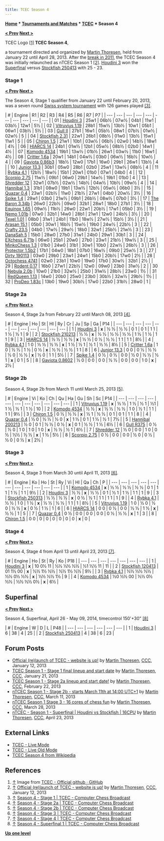 ```yaml
---
title: TCEC Season 4
---
```

**[Home](Home "Home") \* [Tournaments and Matches](Tournaments_and_Matches "Tournaments and Matches") \* [TCEC](TCEC "TCEC") \* Season 4**  

**[< Prev](TCEC_Season_3 "TCEC Season 3") [Next >](TCEC_Season_5 "TCEC Season 5")**



 [](https://tcec-chess.com/) TCEC Logo <a id="cite-note-1" href="#cite-ref-1">[1]</a> 
**TCEC Season 4**,  

a tournament directed and organized by [Martin Thoresen](Martin_Thoresen "Martin Thoresen"), held from January 22 until April 28, 2013. After the [break in 2011](TCEC_Season_3 "TCEC Season 3"), the TCEC Season 4 was initially relaunched as nTCEC Season 1 <a id="cite-note-2" href="#cite-ref-2">[2]</a>. [Houdini 3](Houdini "Houdini") won the [Superfinal](#sufi) versus [Stockfish 250413](Stockfish "Stockfish") with 25 - 23.



### Stage 1


**[< Prev](TCEC_Season_3#Second "TCEC Season 3") [Next >](TCEC_Season_5#Stage1 "TCEC Season 5")**  

The Season 4, Stage 1 qualifier from January 22 until February 20, 2013, was a seven round [Swiss system tournament](https://en.wikipedia.org/wiki/Swiss-system_tournament) with 126 games played <a id="cite-note-3" href="#cite-ref-3">[3]</a>.





|  #
 |  Engine
 |  R1  |  R2  |  R3  |  R4  |  R5  |  R6  |  R7
 |  P7 |
| --- | --- | --- | --- | --- | --- | --- | --- | --- | --- |
|  01
 | [Houdini 3](Houdini "Houdini") |  25w1  |  06b½  |  07w½  |  04b1  |  11w1  |  03b½  |  12w1
 |  5½
 |
|  02
 | [Vitruvius 1.19](Vitruvius "Vitruvius") |  28b1  |  15w½  |  13b½  |  10w1  |  05b1  |  06w1  |  03b½
 |  5½
 |
|  03
 | [Gull II](Gull "Gull") |  27b1  |  16w1  |  05b½  |  08w1  |  07b½  |  01w½  |  02w½
 |  5
 |
|  04
 | [Stockfish 2.31](Stockfish "Stockfish") |  22w1  |  26b1  |  08b½  |  01w0  |  13b½  |  15w1  |  11w1
 |  5
 |
|  05
 | [Chiron 1.5](Chiron "Chiron") |  21w1  |  10b1  |  03w½  |  06b½  |  02w0  |  14b½  |  18w1
 |  4½
 |
|  06
 | [HIARCS 14](HIARCS "HIARCS") |  24b1  |  01w½  |  12b1  |  05w½  |  08b½  |  02b0  |  14w1
 |  4½
 |
|  07
 | [Komodo 4534](Komodo "Komodo") |  19b1  |  13w½  |  01b½  |  26w1  |  03w½  |  11b0  |  16w1
 |  4½
 |
|  08
 | [Critter 1.6a](Critter "Critter") |  20w1  |  14b1  |  04w½  |  03b0  |  06w½  |  16b½  |  10w½
 |  4
 |
|  09
 | [Gaviota 0.86b3](Gaviota "Gaviota") |  18b½  |  12w0  |  17b1  |  16w0  |  29b1  |  26w1  |  13b½
 |  4
 |
|  10
 | [Junior 13.3](Junior "Junior") |  30b1  |  05w0  |  28b1  |  02b0  |  25w1  |  13w½  |  08b½
 |  4
 |
|  11
 | [Rybka 4.1](Rybka "Rybka") |  12b½  |  18w½  |  15b1  |  20w1  |  01b0  |  07w1  |  04b0
 |  4
 |
|  12
 | [Scorpio 2.75](Scorpio "Scorpio") |  11w½  |  09b1  |  06w0  |  29b1  |  14w½  |  19b1  |  01b0
 |  4
 |
|  13
 | [Shredder 12](Shredder "Shredder") |  32w1  |  07b½  |  02w½  |  14b½  |  04w½  |  10b½  |  09w½
 |  4
 |
|  14
 | [Hannibal 1.3](Hannibal "Hannibal") |  31b1  |  08w0  |  19b1  |  13w½  |  12b½  |  05w½  |  06b0
 |  3½
 |
|  15
 | [Quazar 0.4](Quazar "Quazar") |  23w1  |  02b½  |  11w0  |  21b½  |  27w1  |  04b0  |  20w½
 |  3½
 |
|  16
 | [Spike 1.4](Spike "Spike") |  29w1  |  03b0  |  21w½  |  09b1  |  26b½  |  08w½  |  07b0
 |  3½
 |
|  17
 | [The Baron 3.34b](The_Baron "The Baron") |  26w0  |  22b½  |  09w0  |  32b1  |  28w1  |  18b0  |  27b1
 |  3½
 |
|  18
 | [Equinox 1.65](Equinox "Equinox") |  09w½  |  11b½  |  26w0  |  22w1  |  20b½  |  17w1  |  05b0
 |  3½
 |
|  19
 | [Nemo 1.01b](Nemo "Nemo") |  07w0  |  32b1  |  14w0  |  28b1  |  21w1  |  12w0  |  24b½
 |  3½
 |
|  20
 | [Texel 1.01](Texel "Texel") |  08b0  |  31w1  |  24b1  |  11b0  |  18w½  |  27w½  |  15b½
 |  3½
 |
|  21
 | [Arasan 15.1](Arasan "Arasan") |  05b0  |  30w1  |  16b½  |  15w½  |  19b0  |  24w½  |  22b½
 |  3
 |
|  22
 | [Crafty 23.5](Crafty "Crafty") |  04b0  |  17w½  |  29w½  |  18b0  |  32w1  |  25b½  |  21w½
 |  3
 |
|  23
 | [DanaSah 5](DanaSah "DanaSah") |  15b0  |  28w0  |  27b0  |  31w1  |  24b0  |  29w1  |  30b1
 |  3
 |
|  24
 | [EXchess 6.71b](EXchess "EXchess") |  06w0  |  25b1  |  20w0  |  27b0  |  23w1  |  21b½  |  19w½
 |  3
 |
|  25
 | [MinkoChess 1.3](MinkoChess "MinkoChess") |  01b0  |  24w0  |  31b1  |  30w1  |  10b0  |  22w½  |  26b½
 |  3
 |
|  26
 | [Protector 1.5b2](Protector "Protector") |  17b1  |  04w0  |  18b1  |  07b0  |  16w½  |  09b0  |  25w½
 |  3
 |
|  27
 | [Dirty 190113](Dirty "Dirty") |  03w0  |  29b0  |  23w1  |  24w1  |  15b0  |  20b½  |  17w0
 |  2½
 |
|  28
 | [Octochess 4741](Octochess "Octochess") |  02w0  |  23b1  |  10w0  |  19w0  |  17b0  |  30w½  |  32b1
 |  2½
 |
|  29
 | [Rodent 0.17](Rodent "Rodent") |  16b0  |  27w1  |  22b½  |  12w0  |  09w0  |  23b0  |  31w½
 |  2
 |
|  30
 | [Nebula 2.0b](Nebula "Nebula") |  10w0  |  21b0  |  32w½  |  25b0  |  31w½  |  28b½  |  23w0
 |  1½
 |
|  31
 | [RedQueen 1.13](RedQueen "RedQueen") |  14w0  |  20b0  |  25w0  |  23b0  |  30b½  |  32w½  |  29b½
 |  1½
 |
|  32
 | [ProDeo 1.83c](ProDeo "ProDeo") |  13b0  |  19w0  |  30b½  |  17w0  |  22b0  |  31b½  |  28w0
 |  1
 |






### Stage 2a


**[< Prev](TCEC_Season_3#First "TCEC Season 3") [Next >](TCEC_Season_5#Stage2 "TCEC Season 5")**  

Season 4, Stage 2a from February 22 until March 08, 2013 <a id="cite-note-4" href="#cite-ref-4">[4]</a>.





|  #
 |  Engine
 |  Ho  |  St  |  HI  |  Ry  |  Cr  |  Ju  |  Sp  |  Ga
 |  P14 |
| --- | --- | --- | --- | --- | --- | --- | --- | --- | --- | --- |
|  1
 | [Houdini 3](Houdini "Houdini") | **x** |  ½ ½
 |  ½ ½
 |  0 1
 |  0 1
 |  1 1
 |  1 ½
 |  ½ 1
 |  9
 |
|  2
 | [Stockfish 210213](Stockfish "Stockfish") |  ½ ½
 | **x** |  ½ ½
 |  ½ ½
 |  ½ ½
 |  1 ½
 |  1 ½
 |  1 1
 |  9
 |
|  3
 | [HIARCS 14](HIARCS "HIARCS") |  ½ ½
 |  ½ ½
 | **x** |  ½ ½
 |  0 ½
 |  ½ ½
 |  1 1
 |  1 1
 |  8½
 |
|  4
 | [Rybka 4.1](Rybka "Rybka") |  1 0
 |  ½ ½
 |  ½ ½
 | **x** |  1 ½
 |  ½ 1
 |  ½ 1
 |  ½ ½
 |  8½
 |
|  5
 | [Critter 1.6a](Critter "Critter") |  1 0
 |  ½ ½
 |  1 ½
 |  0 ½
 | **x** |  ½ ½
 |  ½ ½
 |  1 1
 |  8
 |
|  6
 | [Junior 13.3](Junior "Junior") |  0 0
 |  0 ½
 |  ½ ½
 |  ½ 0
 |  ½ ½
 | **x** |  ½ 0
 |  1 1
 |  5½
 |
|  7
 | [Spike 1.4](Spike "Spike") |  0 ½
 |  0 ½
 |  0 0
 |  ½ 0
 |  ½ ½
 |  ½ 1
 | **x** |  0 1
 |  5
 |
|  8
 | [Gaviota 0.8602](Gaviota "Gaviota") |  ½ 0
 |  0 0
 |  0 0
 |  ½ ½
 |  0 0
 |  0 0
 |  1 0
 | **x** |  2½
 |


### Stage 2b


Season 4, Stage 2b from March 11 until March 25, 2013 <a id="cite-note-5" href="#cite-ref-5">[5]</a>.





|  #
 |  Engine
 |  Vi  |  Ko  |  Ch  |  Qu  |  Ha  |  Gu  |  Sh  |  Sc
 |  P14 |
| --- | --- | --- | --- | --- | --- | --- | --- | --- | --- | --- |
|  1
 | [Vitruvius 1.19](Vitruvius "Vitruvius") | **x** |  ½ ½
 |  1 ½
 |  ½ 1
 |  ½1
 |  1 ½
 |  ½ 1
 |  1 ½
 |  10
 |
|  2
 | [Komodo 4534](Komodo "Komodo") |  ½ ½
 | **x** |  ½ ½
 |  ½ ½
 |  1 0
 |  ½ 1
 |  1 1
 |  1 1
 |  9½
 |
|  3
 | [Chiron 1.5](Chiron "Chiron") |  0 ½
 |  ½ ½
 | **x** |  ½ 1
 |  ½ ½
 |  0 1
 |  0 1
 |  1 1
 |  8
 |
|  4
 | [Quazar 0.4](Quazar "Quazar") |  ½ 0
 |  ½ ½
 |  ½ 0
 | **x** |  1 ½
 |  0 1
 |  1 ½
 |  ½ 1
 |  7½
 |
|  5
 | [Hannibal 200213](Hannibal "Hannibal") |  ½ 0
 |  0 1
 |  ½ ½
 |  0 ½
 | **x** |  0 1
 |  ½ ½
 |  1 ½
 |  6½
 |
|  6
 | [Gull R375](Gull "Gull") |  0 ½
 |  ½ 0
 |  1 0
 |  1 0
 |  1 0
 | **x** |  ½ ½
 |  ½ 1
 |  6½
 |
|  7
 | [Shredder 12](Shredder "Shredder") |  ½ 0
 |  0 0
 |  1 0
 |  0 ½
 |  ½½
 |  ½ ½
 | **x** |  1 ½
 |  5½
 |
|  8
 | [Scorpio 2.75](Scorpio "Scorpio") |  0 ½
 |  0 0
 |  0 0
 |  ½ 0
 |  0 ½
 |  ½ 0
 |  0 ½
 | **x** |  2½
 |






### Stage 3


**[< Prev](TCEC_Season_3 "TCEC Season 3") [Next >](TCEC_Season_5#Stage3 "TCEC Season 5")**  

Season 4, Stage 3 from March 30 until April 11, 2013 <a id="cite-note-6" href="#cite-ref-6">[6]</a>.





|  #
 |  Engine
 |  Ko  |  Ho  |  St  |  Ry  |  Vi  |  HI  |  Qa  |  Ch
 |  P
 |
| --- | --- | --- | --- | --- | --- | --- | --- | --- | --- | --- |
|  1
 | [Komodo 4534](Komodo "Komodo") | **x** |  ½ ½
 |  ½ ½
 |  ½ ½
 |  0 1
 |  1 1
 |  1 ½
 |  1 1
 |  9½
 |
|  2
 | [Houdini 3](Houdini "Houdini") |  ½ ½
 | **x** |  ½ ½
 |  0 1
 |  ½ 1
 |  1 ½
 |  1 1
 |  1
 |  9
 |
|  3
 | [Stockfish 250313](Stockfish "Stockfish") |  ½ ½
 |  ½ ½
 | **x** |  0 ½
 |  ½ 1
 |  1 1
 |  1 1
 |  1
 |  9
 |
|  4
 | [Rybka 4.1](Rybka "Rybka") |  ½ ½
 |  1 0
 |  1 ½
 | **x** |  ½ ½
 |  ½ ½
 |  1 1
 |  1
 |  8½
 |
|  5
 | [Vitruvius 1.19](Vitruvius "Vitruvius") |  1 0
 |  ½ 0
 |  ½ 0
 |  ½ ½
 | **x** |  0 ½
 |  1 ½
 |  1
 |  6
 |
|  6
 | [HIARCS 14](HIARCS "HIARCS") |  0 0
 |  0 ½
 |  0 0
 |  ½ ½
 |  1 ½
 | **x** |  ½ ½
 |  1
 |  5
 |
|  7
 | [Quazar 0.4](Quazar "Quazar") |  0 ½
 |  0 0
 |  0 0
 |  0 0
 |  0 ½
 |  ½ ½
 | **x** |  1
 |  3
 |
|  8
 | [Chiron 1.5](Chiron "Chiron") |  0 0
 |  0
 |  0
 |  0
 |  0
 |  0
 |  0
 | **x** |  0
 |






### Stage 4


**[< Prev](TCEC_Season_3 "TCEC Season 3") [Next >](TCEC_Season_5#Stage4 "TCEC Season 5")**  

Season 4, Stage 4 from April 13 until April 23, 2013 <a id="cite-note-7" href="#cite-ref-7">[7]</a>.





|  #
 |  Engine
 |  Ho  |  St  |  Ry  |  Ko
 |  P18 |
| --- | --- | --- | --- | --- | --- | --- |
|  1
 | [Houdini 3](Houdini "Houdini") | **x** |  10 0½ 11
 |  ½½ ½½ ½½
 |  ½1 ½½ 11
 |  11
 |
|  2
 | [Stockfish 120413](Stockfish "Stockfish") |  01 1½ 00
 | **x** |  ½½ 1½ ½½
 |  ½½ 1½ ½½
 |  9½
 |
|  3
 | [Rybka 4.1](Rybka "Rybka") |  ½½ ½½ ½½
 |  ½½ 0½ ½½
 | **x** |  ½½ ½½ 1½
 |  9
 |
|  4
 | [Komodo 4534](Komodo "Komodo") |  ½0 ½½ 00
 |  ½½ 0½ ½½
 |  ½½ ½½ 0½
 | **x** |  6½
 |






## Superfinal


**[< Prev](TCEC_Season_2#Sufi "TCEC Season 2") [Next >](TCEC_Season_5#Sufi "TCEC Season 5")**  

Season 4, Superfinal, April 26 - May 09, 2014, timecontrol 150'+30" <a id="cite-note-8" href="#cite-ref-8">[8]</a>





|  #
 |  Engine
 |  W
 |  D
 |  L
 |  P48 |
| --- | --- | --- | --- | --- | --- |
|  1
 | [Houdini 3](Houdini "Houdini") |  6
 |  38
 |  4
 |  25
 |
|  2
 | [Stockfish 250413](Stockfish "Stockfish") |  4
 |  38
 |  6
 |  23
 |


## Forum Posts


* [Official (re)launch of TCEC - website is up!](http://www.talkchess.com/forum3/viewtopic.php?f=2&t=46861) by [Martin Thoresen](Martin_Thoresen "Martin Thoresen"), [CCC](CCC "CCC"), January 12, 2013
* [TCEC Season 1 - Stage 1 final lineup and start date](http://www.talkchess.com/forum3/viewtopic.php?f=6&t=46954) by [Martin Thoresen](Martin_Thoresen "Martin Thoresen"), [CCC](CCC "CCC"), January 21, 2013
* [TCEC Season 1 - Stage 2a lineup and start date!](http://www.talkchess.com/forum3/viewtopic.php?f=6&t=47296) by [Martin Thoresen](Martin_Thoresen "Martin Thoresen"), [CCC](CCC "CCC"), February 22, 2013
* [nTCEC Season 1 - Stage 2b - starts March 11th at 14:00 UTC+1](http://www.talkchess.com/forum3/viewtopic.php?f=6&t=47474) by [Martin Thoresen](Martin_Thoresen "Martin Thoresen"), [CCC](CCC "CCC"), March 11, 2013
* [nTCEC Season 1 Stage 3 - 16 cores of chess fun](http://www.talkchess.com/forum3/viewtopic.php?f=6&t=47631) by [Martin Thoresen](Martin_Thoresen "Martin Thoresen"), [CCC](CCC "CCC"), March 28, 2013
* [nTCEC - Season 1 - Superfinal | Houdini vs Stockfish | 16CPU](http://www.talkchess.com/forum3/viewtopic.php?f=6&t=47842) by [Martin Thoresen](Martin_Thoresen "Martin Thoresen"), [CCC](CCC "CCC"), April 23, 2013


## External Links


* [TCEC - Live Mode](https://tcec-chess.com/)
* [TCEC - Live Old Mode](https://tcec-chess.com/liveold.html)
* [TCEC Season 4 from Wikipedia](https://en.wikipedia.org/wiki/TCEC_Season_4)


## References


1. <a id="cite-ref-1" href="#cite-note-1">↑</a> Image from [TCEC - Official github · GitHub](https://github.com/TCEC-Chess)
2. <a id="cite-ref-2" href="#cite-note-2">↑</a> [Official (re)launch of TCEC - website is up!](http://www.talkchess.com/forum3/viewtopic.php?f=2&t=46861) by [Martin Thoresen](Martin_Thoresen "Martin Thoresen"), [CCC](CCC "CCC"), January 12, 2013
3. <a id="cite-ref-3" href="#cite-note-3">↑</a> [Season 4 - Stage 1 | TCEC - Computer Chess Broadcast](https://tcec-chess.com/#game=1&season=4&stage=1)
4. <a id="cite-ref-4" href="#cite-note-4">↑</a> [Season 4 - Stage 2a | TCEC - Computer Chess Broadcast](https://tcec-chess.com/#game=1&season=4&stage=2a)
5. <a id="cite-ref-5" href="#cite-note-5">↑</a> [Season 4 - Stage 2b | TCEC - Computer Chess Broadcast](https://tcec-chess.com/#game=1&season=4&stage=2b)
6. <a id="cite-ref-6" href="#cite-note-6">↑</a> [Season 4 - Stage 3 | TCEC - Computer Chess Broadcast](https://tcec-chess.com/#game=1&season=4&stage=3)
7. <a id="cite-ref-7" href="#cite-note-7">↑</a> [Season 4 - Stage 4 | TCEC - Computer Chess Broadcast](https://tcec-chess.com/#game=1&season=4&stage=4)
8. <a id="cite-ref-8" href="#cite-note-8">↑</a> [Season 4 - Superfinal 1 | TCEC - Computer Chess Broadcast](https://tcec-chess.com/#div=sf&game=1&season=4)

**[Up one level](TCEC "TCEC")**







 
